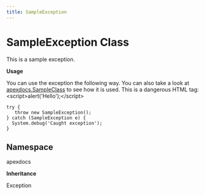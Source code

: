 ```yaml
---
title: SampleException
---
```


# SampleException Class

This is a sample exception.

**Usage** 

You can use the exception the following way. 
You can also take a look at [apexdocs.SampleClass](../SampleGroup/apexdocs.SampleClass.md) to see how it is used. 
This is a dangerous HTML tag: &lt;script&gt;alert(&#x27;Hello&#x27;);&lt;/script&gt; 
```apex
try {
   throw new SampleException();
} catch (SampleException e) {
  System.debug('Caught exception');
}
```

## Namespace
apexdocs

**Inheritance**

Exception